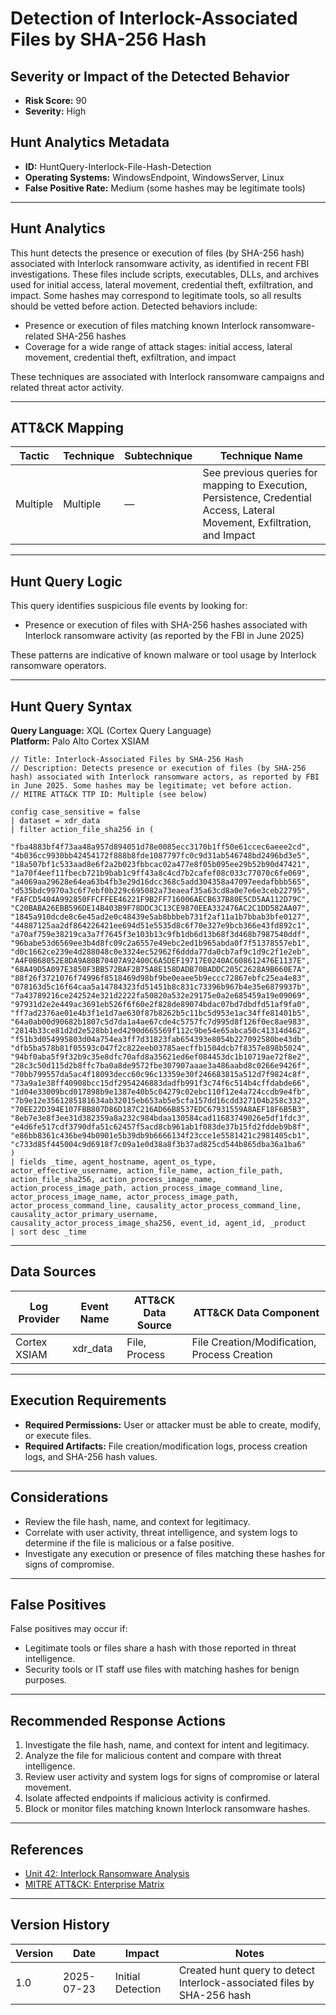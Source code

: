 # Detection of Interlock-Associated Files by SHA-256 Hash

## Severity or Impact of the Detected Behavior
- **Risk Score:** 90
- **Severity:** High

## Hunt Analytics Metadata

- **ID:** HuntQuery-Interlock-File-Hash-Detection
- **Operating Systems:** WindowsEndpoint, WindowsServer, Linux
- **False Positive Rate:** Medium (some hashes may be legitimate tools)

---

## Hunt Analytics

This hunt detects the presence or execution of files (by SHA-256 hash) associated with Interlock ransomware activity, as identified in recent FBI investigations. These files include scripts, executables, DLLs, and archives used for initial access, lateral movement, credential theft, exfiltration, and impact. Some hashes may correspond to legitimate tools, so all results should be vetted before action. Detected behaviors include:

- Presence or execution of files matching known Interlock ransomware-related SHA-256 hashes
- Coverage for a wide range of attack stages: initial access, lateral movement, credential theft, exfiltration, and impact

These techniques are associated with Interlock ransomware campaigns and related threat actor activity.

---

## ATT&CK Mapping

| Tactic      | Technique | Subtechnique | Technique Name |
|-------------|-----------|--------------|---------------|
| Multiple    | Multiple  | —            | See previous queries for mapping to Execution, Persistence, Credential Access, Lateral Movement, Exfiltration, and Impact |

---

## Hunt Query Logic

This query identifies suspicious file events by looking for:

- Presence or execution of files with SHA-256 hashes associated with Interlock ransomware activity (as reported by the FBI in June 2025)

These patterns are indicative of known malware or tool usage by Interlock ransomware operators.

---

## Hunt Query Syntax

**Query Language:** XQL (Cortex Query Language)  
**Platform:** Palo Alto Cortex XSIAM

```xql
// Title: Interlock-Associated Files by SHA-256 Hash
// Description: Detects presence or execution of files (by SHA-256 hash) associated with Interlock ransomware actors, as reported by FBI in June 2025. Some hashes may be legitimate; vet before action.
// MITRE ATT&CK TTP ID: Multiple (see below)

config case_sensitive = false
| dataset = xdr_data
| filter action_file_sha256 in (
    "fba4883bf4f73aa48a957d894051d78e0085ecc3170b1ff50e61ccec6aeee2cd", "4b036cc9930bb42454172f888b8fde1087797fc0c9d31ab546748bd2496bd3e5", "18a507bf1c533aad8e6f2a2b023fbbcac02a477e8f05b095ee29b52b90d47421", "1a70f4eef11fbecb721b9bab1c9ff43a8c4cd7b2cafef08c033c77070c6fe069", "a4069aa29628e64ea63b4fb3e29d16dcc368c5add304358a47097eedafbbb565", "d535bdc9970a3c6f7ebf0b229c695082a73eaeaf35a63cd8a0e7e6e3ceb22795", "FAFCD5404A992850FFCFFEE46221F9B2FF716006AECB637B80E5CD5AA112D79C", "C20BABA26EBB596DE14B403B9F78DDC3C13CE9870EEA332476AC2C1DD582AA07", "1845a910dcde8c6e45ad2e0c48439e5ab8bbbeb731f2af11a1b7bbab3bfe0127", "44887125aa2df864226421ee694d51e5535d8c6f70e327e9bcb366e43fd892c1", "a70af759e38219ca3a7f7645f3e103b13c9fb1db6d13b68f3d468b7987540ddf", "96babe53d6569ee3b4d8fc09c2a6557e49ebc2ed1b965abda0f7f51378557eb1", "d0c1662ce239e4d288048c0e3324ec52962f6ddda77da0cb7af9c1d9c2f1e2eb", "A4F0B68052E8DA9A80B70407A92400C6A5DEF19717E0240AC608612476E1137E", "68A49D5A097E3850F3BB572BAF2B75A8E158DADB70BADDC205C2628A9B660E7A", "88f26f3721076f74996f8518469d98bf9be0eaee5b9eccc72867ebfc25ea4e83", "078163d5c16f64caa5a14784323fd51451b8c831c73396b967b4e35e6879937b", "7a43789216ce242524e321d2222fa50820a532e29175e0a2e685459a19e09069", "97931d2e2e449ac3691eb526f6f60e2f828de89074bdac07bd7dbdfd51af9fa0", "ff7ad2376ae01e4b3f1e1d7ae630f87b8262b5c11bc5d953e1ac34ffe81401b5", "64a0ab00d90682b1807c5d7da1a4ae67cde4c5757fc7d995d8f126f0ec8ae983", "2814b33ce81d2d2e528bb1ed4290d665569f112c9be54e65abca50c41314d462", "f51b3d054995803d04a754ea3ff7d31823fab654393e8054b227092580be43db", "dfb5ba578b81f05593c047f2c822eeb03785aecffb1504dcb7f8357e898b5024", "94bf0aba5f9f32b9c35e8dfc70afd8a35621ed6ef084453dc1b10719ae72f8e2", "28c3c50d115d2b8ffc7ba0a8de9572fbe307907aaae3a486aabd8c0266e9426f", "70bb799557da5ac4f18093decc60c96c13359e30f246683815a512d7f9824c8f", "73a9a1e38ff40908bcc15df2954246883dadfb991f3c74f6c514b4cffdabde66", "1d04e33009bcd017898b9e1387e40b5c04279c02ebc110f12e4a724ccdb9e4fb", "7b9e12e3561285181634ab32015eb653ab5e5cfa157dd16cdd327104b258c332", "70EE22D394E107FBB807D86D187C216AD66B8537EDC67931559A8AEF18F6B5B3", "8eb7e3e8f3ee31d382359a8a232c984bdaa130584cad11683749026e5df1fdc3", "e4d6fe517cdf3790dfa51c62457f5acd8cb961ab1f083de37b15fd2fddeb9b8f", "e86bb8361c436be94b0901e5b39db9b6666134f23cce1e5581421c2981405cb1", "c733d85f445004c9d6918f7c09a1e0d38a8f3b37ad825cd544b865dba36a1ba6"
)
| fields _time, agent_hostname, agent_os_type, actor_effective_username, action_file_name, action_file_path, action_file_sha256, action_process_image_name, action_process_image_path, action_process_image_command_line, actor_process_image_name, actor_process_image_path, actor_process_command_line, causality_actor_process_command_line, causality_actor_primary_username, causality_actor_process_image_sha256, event_id, agent_id, _product
| sort desc _time
```

---

## Data Sources

| Log Provider   | Event Name | ATT&CK Data Source | ATT&CK Data Component |
|----------------|------------|--------------------|-----------------------|
| Cortex XSIAM   | xdr_data   | File, Process      | File Creation/Modification, Process Creation |

---

## Execution Requirements

- **Required Permissions:** User or attacker must be able to create, modify, or execute files.
- **Required Artifacts:** File creation/modification logs, process creation logs, and SHA-256 hash values.

---

## Considerations

- Review the file hash, name, and context for legitimacy.
- Correlate with user activity, threat intelligence, and system logs to determine if the file is malicious or a false positive.
- Investigate any execution or presence of files matching these hashes for signs of compromise.

---

## False Positives

False positives may occur if:

- Legitimate tools or files share a hash with those reported in threat intelligence.
- Security tools or IT staff use files with matching hashes for benign purposes.

---

## Recommended Response Actions

1. Investigate the file hash, name, and context for intent and legitimacy.
2. Analyze the file for malicious content and compare with threat intelligence.
3. Review user activity and system logs for signs of compromise or lateral movement.
4. Isolate affected endpoints if malicious activity is confirmed.
5. Block or monitor files matching known Interlock ransomware hashes.

---

## References

- [Unit 42: Interlock Ransomware Analysis](https://unit42.paloaltonetworks.com/interlock-ransomware/)
- [MITRE ATT&CK: Enterprise Matrix](https://attack.mitre.org/matrices/enterprise/)

---

## Version History

| Version | Date       | Impact            | Notes                                                                                      |
|---------|------------|-------------------|--------------------------------------------------------------------------------------------|
| 1.0     | 2025-07-23 | Initial Detection | Created hunt query to detect Interlock-associated files by SHA-256 hash                     |
